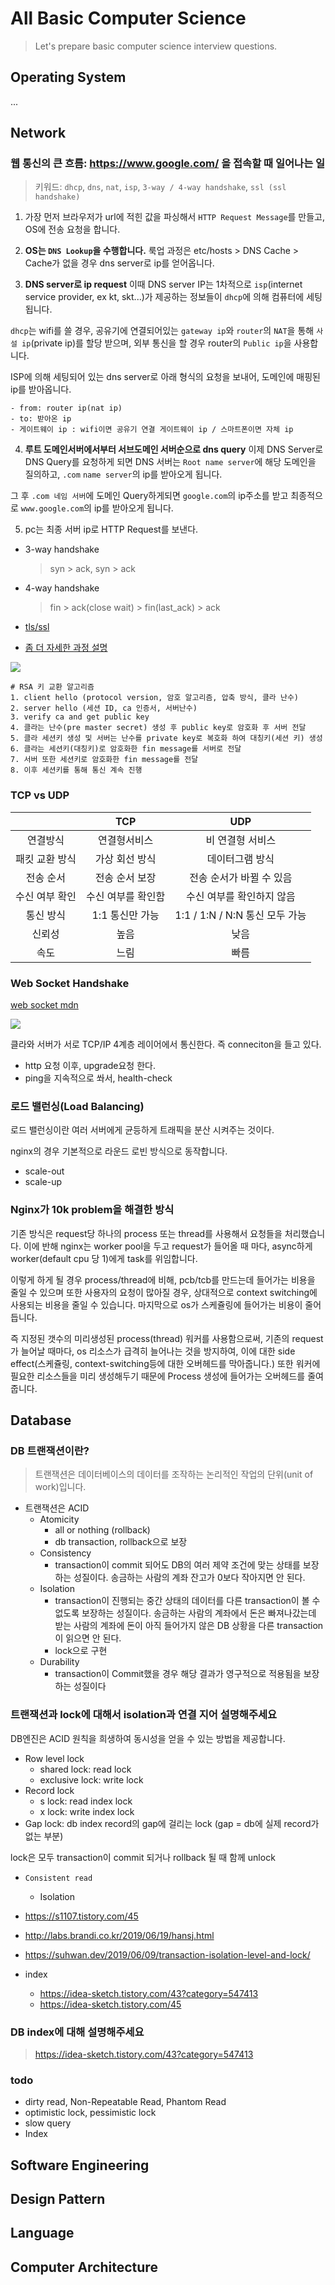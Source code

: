 # All Basic Computer Science


> Let's prepare basic computer science interview questions.

<!--more-->

## Operating System

...

## Network

### 웹 통신의 큰 흐름: https://www.google.com/ 을 접속할 때 일어나는 일

> 키워드: `dhcp`, `dns`, `nat`, `isp`, `3-way / 4-way handshake`, `ssl (ssl handshake)`

1. 가장 먼저 브라우저가 url에 적힌 값을 파싱해서 `HTTP Request Message`를 만들고, OS에 전송 요청을 합니다.

2. **OS는 `DNS Lookup`을 수행합니다.**
   룩업 과정은 etc/hosts > DNS Cache > Cache가 없을 경우 dns server로 ip를 얻어옵니다.

3. **DNS server로 ip request**
   이때 DNS server IP는 1차적으로 `isp`(internet service provider, ex kt, skt...)가 제공하는 정보들이 `dhcp`에 의해 컴퓨터에 세팅됩니다.

`dhcp`는 wifi를 쓸 경우, 공유기에 연결되어있는 `gateway ip`와 `router`의 `NAT`을 통해 `사설 ip`(private ip)를 할당 받으며, 외부 통신을 할 경우 router의 `Public ip`을 사용합니다.

ISP에 의해 세팅되어 있는 dns server로 아래 형식의 요청을 보내어, 도메인에 매핑된 ip를 받아옵니다.

```
- from: router ip(nat ip)
- to: 받아온 ip
- 게이트웨이 ip : wifi이면 공유기 연결 게이트웨이 ip / 스마트폰이면 자체 ip
```

4. **루트 도메인서버에서부터 서브도메인 서버순으로 dns query**
   이제 DNS Server로 DNS Query를 요청하게 되면 DNS 서버는 `Root name server`에 해당 도메인을 질의하고, `.com` `name server`의 ip를 받아오게 됩니다.

그 후 `.com 네임 서버`에 도메인 Query하게되면 `google.com`의 ip주소를 받고 최종적으로 `www.google.com`의 ip를 받아오게 됩니다.

5. pc는 최종 서버 ip로 HTTP Request를 보낸다.

- 3-way handshake

  > syn > ack, syn > ack

- 4-way handshake

  > fin > ack(close wait) > fin(last_ack) > ack

- [tls/ssl](https://www.cloudflare.com/ko-kr/learning/ssl/what-happens-in-a-tls-handshake/)
- [좀 더 자세한 과정 설명](https://blog.cloudflare.com/keyless-ssl-the-nitty-gritty-technical-details/)

![](/images/rsa_ssl.jpeg)

```
# RSA 키 교환 알고리즘
1. client hello (protocol version, 암호 알고리즘, 압축 방식, 클라 난수)
2. server hello (세션 ID, ca 인증서, 서버난수)
3. verify ca and get public key
4. 클라는 난수(pre master secret) 생성 후 public key로 암호화 후 서버 전달
5. 클라 세션키 생성 및 서버는 난수를 private key로 복호화 하여 대칭키(세션 키) 생성
6. 클라는 세션키(대칭키)로 암호화한 fin message를 서버로 전달
7. 서버 또한 세션키로 암호화한 fin message를 전달
8. 이후 세션키를 통해 통신 계속 진행
```

### TCP vs UDP

|                |        TCP         |              UDP               |
| :------------: | :----------------: | :----------------------------: |
|    연결방식    |    연결형서비스    |        비 연결형 서비스        |
| 패킷 교환 방식 |   가상 회선 방식   |        데이터그램 방식         |
|   전송 순서    |   전송 순서 보장   |    전송 순서가 바뀔 수 있음    |
| 수신 여부 확인 | 수신 여부를 확인함 |   수신 여부를 확인하지 않음    |
|   통신 방식    |  1:1 통신만 가능   | 1:1 / 1:N / N:N 통신 모두 가능 |
|     신뢰성     |        높음        |              낮음              |
|      속도      |        느림        |              빠름              |

### Web Socket Handshake

[web socket mdn](https://developer.mozilla.org/ko/docs/Web/API/WebSockets_API/Writing_WebSocket_servers)

![](/images/websocket.png)

클라와 서버가 서로 TCP/IP 4계층 레이어에서 통신한다. 즉 conneciton을 들고 있다.

- http 요청 이후, upgrade요청 한다.
- ping을 지속적으로 쏴서, health-check

### 로드 밸런싱(Load Balancing)

로드 밸런싱이란 여러 서버에게 균등하게 트래픽을 분산 시켜주는 것이다.

nginx의 경우 기본적으로 라운드 로빈 방식으로 동작합니다.

- scale-out
- scale-up

### Nginx가 10k problem을 해결한 방식

기존 방식은 request당 하나의 process 또는 thread를 사용해서 요청들을 처리했습니다. 이에 반해 nginx는 worker pool을 두고 request가 들어올 때 마다, async하게 worker(default cpu 당 1)에게 task를 위임합니다.

이렇게 하게 될 경우 process/thread에 비해, pcb/tcb를 만드는데 들어가는 비용을 줄일 수 있으며 또한 사용자의 요청이 많아질 경우, 상대적으로 context switching에 사용되는 비용을 줄일 수 있습니다. 마지막으로 os가 스케쥴링에 들어가는 비용이 줄어듭니다.

즉 지정된 갯수의 미리생성된 process(thread) 워커를 사용함으로써, 기존의 request가 늘어날 때마다, os 리소스가 급격히 늘어나는 것을 방지하여, 이에 대한 side effect(스케쥴링, context-switching등에 대한 오버헤드를 막아줍니다.) 또한 워커에 필요한 리소스들을 미리 생성해두기 때문에 Process 생성에 들어가는 오버헤드를 줄여줍니다.

## Database

### DB 트랜잭션이란?

> 트랜잭션은 데이터베이스의 데이터를 조작하는 논리적인 작업의 단위(unit of work)입니다.

- 트랜잭션은 ACID
  - Atomicity
    - all or nothing (rollback)
    - db transaction, rollback으로 보장
  - Consistency
    - transaction이 commit 되어도 DB의 여러 제약 조건에 맞는 상태를 보장하는 성질이다. 송금하는 사람의 계좌 잔고가 0보다 작아지면 안 된다.
  - Isolation
    - transaction이 진행되는 중간 상태의 데이터를 다른 transaction이 볼 수 없도록 보장하는 성질이다. 송금하는 사람의 계좌에서 돈은 빠져나갔는데 받는 사람의 계좌에 돈이 아직 들어가지 않은 DB 상황을 다른 transaction이 읽으면 안 된다.
    - lock으로 구현
  - Durability
    - transaction이 Commit했을 경우 해당 결과가 영구적으로 적용됨을 보장하는 성질이다

### 트랜잭션과 lock에 대해서 isolation과 연결 지어 설명해주세요

DB엔진은 ACID 원칙을 희생하여 동시성을 얻을 수 있는 방법을 제공합니다.

- Row level lock
  - shared lock: read lock
  - exclusive lock: write lock
- Record lock
  - s lock: read index lock
  - x lock: write index lock
- Gap lock: db index record의 gap에 걸리는 lock (gap = db에 실제 record가 없는 부분)

lock은 모두 transaction이 commit 되거나 rollback 될 때 함께 unlock

- `Consistent read`
  - Isolation
- https://s1107.tistory.com/45
- http://labs.brandi.co.kr/2019/06/19/hansj.html
- https://suhwan.dev/2019/06/09/transaction-isolation-level-and-lock/

- index
  - https://idea-sketch.tistory.com/43?category=547413
  - https://idea-sketch.tistory.com/45

### DB index에 대해 설명해주세요

> https://idea-sketch.tistory.com/43?category=547413

### todo

- dirty read, Non-Repeatable Read, Phantom Read
- optimistic lock, pessimistic lock
- slow query
- Index

## Software Engineering

## Design Pattern

## Language

## Computer Architecture

